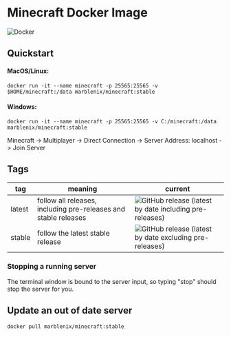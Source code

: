 # Minecraft Docker Image

![Docker](https://github.com/marblenix/minecraft/workflows/Docker/badge.svg)

## Quickstart

#### MacOS/Linux:
```
docker run -it --name minecraft -p 25565:25565 -v $HOME/minecraft:/data marblenix/minecraft:stable
```

#### Windows:
```
docker run -it --name minecraft -p 25565:25565 -v C:/minecraft:/data marblenix/minecraft:stable
```

Minecraft -> Multiplayer -> Direct Connection -> Server Address: localhost -> Join Server

## Tags

| tag | meaning | current |
|-----|---------|---------|
| latest | follow all releases, including pre-releases and stable releases | <img alt="GitHub release (latest by date including pre-releases)" src="https://img.shields.io/github/v/release/marblenix/minecraft?include_prereleases&label=%20&style=flat-square"> |
| stable | follow the latest stable release | <img alt="GitHub release (latest by date excluding pre-releases)" src="https://img.shields.io/github/v/release/marblenix/minecraft?label=%20&style=flat-square"> |

### Stopping a running server

The terminal window is bound to the server input, so typing "stop" should stop the server for you.

## Update an out of date server

```shell
docker pull marblenix/minecraft:stable
```
